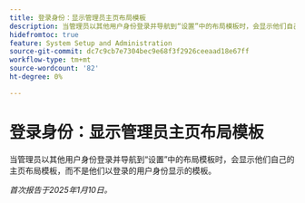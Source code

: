 ```yaml
---
title: 登录身份：显示管理员主页布局模板
description: 当管理员以其他用户身份登录并导航到“设置”中的布局模板时，会显示他们自己的主页布局模板，而不是他们以登录的用户身份显示的模板。
hidefromtoc: true
feature: System Setup and Administration
source-git-commit: dc7c9cb7e7304bec9e68f3f2926ceeaad18e67ff
workflow-type: tm+mt
source-wordcount: '82'
ht-degree: 0%

---
```


# 登录身份：显示管理员主页布局模板

当管理员以其他用户身份登录并导航到“设置”中的布局模板时，会显示他们自己的主页布局模板，而不是他们以登录的用户身份显示的模板。

_首次报告于2025年1月10日。_
